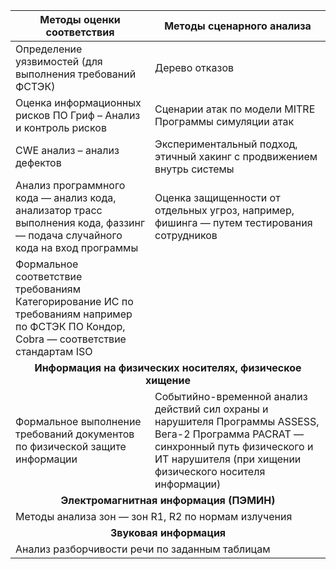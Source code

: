 <table>
    <thead>
        <tr>
            <th>Методы оценки соответствия</th>
            <th>Методы сценарного анализа</th>
        </tr>
    </thead>
    <tbody>
        <tr>
            <td>Определение уязвимостей (для выполнения требований ФСТЭК)</td>
            <td>Дерево отказов</td>
        </tr>
        <tr>
            <td>Оценка информационных рисков ПО Гриф – Анализ и контроль рисков</td>
            <td>Сценарии атак по модели MITRE Программы симуляции атак</td>
        </tr>
        <tr>
            <td>CWE анализ – анализ дефектов</td>
            <td>Экспериментальный подход, этичный хакинг с продвижением внутрь системы</td>
        </tr>
        <tr>
            <td>Анализ программного кода — анализ кода, анализатор трасс выполнения кода, фаззинг — подача случайного кода на вход программы</td>
            <td>Оценка защищенности от отдельных угроз, например, фишинга — путем тестирования сотрудников</td>
        </tr>
        <tr>
            <td>Формальное соответствие требованиям Категорирование ИС по требованиям например по ФСТЭК ПО Кондор, Cobra — соответствие стандартам ISO</td>
            <td></td>
        </tr>
        <tr>
            <td colspan="2" style="text-align:center;"><b>Информация на физических носителях, физическое хищение</b></td>
        </tr>
        <tr>
            <td>Формальное выполнение требований документов по физической защите информации</td>
            <td>Событийно-временной анализ действий сил охраны и нарушителя Программы ASSESS, Вега-2 Программа PACRAT — синхронный путь физического и ИТ нарушителя (при хищении физического носителя информации)</td>
        </tr>
        <tr>
            <td colspan="2" style="text-align:center;"><b>Электромагнитная информация (ПЭМИН)</b></td>
        </tr>
        <tr>
            <td colspan="2">Методы анализа зон — зон R1, R2 по нормам излучения</td>
        </tr>
        <tr>
            <td colspan="2" style="text-align:center;"><b>Звуковая информация</b></td>
        </tr>
        <tr>
            <td colspan="2">Анализ разборчивости речи по заданным таблицам</td>
        </tr>
    </tbody>
</table>

